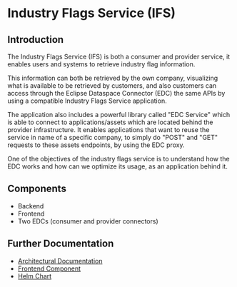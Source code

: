 <!--
#######################################################################

Tractus-X - Industry Flag Service 

Copyright (c) 2025 CGI Deutschland B.V. & Co. KG
Copyright (c) 2025 Contributors to the Eclipse Foundation

See the NOTICE file(s) distributed with this work for additional
information regarding copyright ownership.

This work is made available under the terms of the
Creative Commons Attribution 4.0 International (CC-BY-4.0) license,
which is available at
https://creativecommons.org/licenses/by/4.0/legalcode.

SPDX-License-Identifier: CC-BY-4.0

#######################################################################
-->

# Industry Flags Service (IFS)

## Introduction

The Industry Flags Service (IFS) is both a consumer and provider service, it enables users and systems to retrieve industry flag information.

This information can both be retrieved by the own company, visualizing what is available to be retrieved by customers, and also customers can access through the Eclipse Dataspace Connector (EDC) the same APIs by using a compatible Industry Flags Service application.

The application also includes a powerful library called "EDC Service" which is able to connect to applications/assets which are located behind the provider infrastructure. It enables applications that want to reuse the service in name of a specific company, to simply do "POST" and "GET" requests to these assets endpoints, by using the EDC proxy.

One of the objectives of the industry flags service is to understand how the EDC works and how can we optimize its usage, as an application behind it.

## Components
- Backend
- Frontend
- Two EDCs (consumer and provider connectors)


## Further Documentation

- [Architectural Documentation](./docs/architecture/README.md)
- [Frontend Component](./frontend/README.md)
- [Helm Chart](./charts/industry-flag-service)

